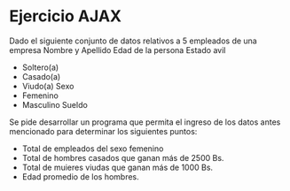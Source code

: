 # Ejercicio AJAX

Dado el siguiente conjunto de datos relativos a 5 empleados de una empresa
Nombre y Apellido
Edad de la persona
Estado avil
- Soltero(a)
- Casado(a)
- Viudo(a)
Sexo
- Femenino
- Masculino
Sueldo

Se pide desarrollar un programa que permita el ingreso de los datos antes mencionado para determinar los siguientes puntos:
* Total de empleados del sexo femenino
* Total de hombres casados que ganan más de 2500 Bs.
* Total de muieres viudas que ganan más de 1000 Bs.
* Edad promedio de los hombres.
